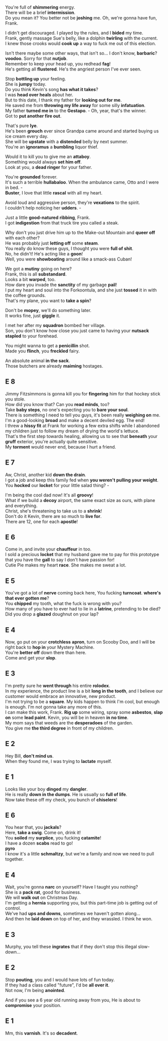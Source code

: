 
You're full of **shimmering** energy.  
There will be a brief **intermission**.  
Do you mean it? You better not be **joshing** me. Oh, we're gonna have fun, Frank.  

I didn't get discouraged. I played by the rules, and I **bided** my time.  
Frank, gently massage Sue's belly, like a dolphin **twirling** with the current.  
I knew those crooks would **cook up** a way to fuck me out of this election.  

Isn't there maybe some other ways, that isn't so... I don't know, **barbaric**?  
**voodoo**. 
Sorry for that **nutjob**.  
Remember to keep your head up, you redhead **fag**!  
He's getting all **flustered**. He's the angriest person I've ever seen.  

Stop **bottling up** your feeling.  
She is **jumpy** today.  
Do you think Kevin's song **has what it takes**?  
I was **head over heals** about her.  
But to this date, I thank my father for **looking out for me**.  
He saved me from **throwing my life away** for some silly **infatuation**.  
My father **turned me in** to the **Gestapo**. - Oh, year, that's the winner.  
Got to **put another fire out**.  


That's pure **lye**.  
He's been **grouch** ever since Grandpa came around and started buying us ice cream every day.  
She will be **upstate** with a **distended** belly by next summer.  
You're an **ignoramus** a **bumbling** liquor thief.  

Would it to kill you to give me an **attaboy**.  
Something would always **set him off**.  
Look at you, a **dead ringer** for your father.  

You're **grounded** forever.  
It's such a terrible **hullabaloo**. When the ambulance came, Otto and I were in bed. -  
**Buster**, I love that little **rascal** with all my heart.  

Avoid loud and aggressive person, they're **vexations** to the spirit.  
I couldn't help noticing her **udders**. -  

Just a little **good-natured** **ribbing**, Frank.  
I got **indigestion** from that truck tire you called a steak.  


Why don't you just drive him up to the Make-out Mountain and **queer off** with each other?  
He was probably just **letting off** some **steam**.  
You really do know these guys, I thought you were **full of shit**.  
No, he didn't! He's acting like a **goon**!  
Well, you were **showboating** around like a smack-ass Cuban!  


We got a **mutiny** going on here?  
Frank, this is all **substandard**.  
Looks a bit **warped**, too.  
How dare you invade the **sanctity** of my garbage **pail**!  
I put my heart and soul into the Forkoontula, and she just **tossed** it in with the coffee grounds.   
That's my plane, you want to **take a spin**?  

Don't be **mopey**, we'll do something later.  
It works fine, just **giggle** it.  

I met her after my **squadron** bombed her village.  
Son, you don't know how close you just came to having your **nutsack** **stapled** to your forehead.  

You might wanna to get a **penicillin** shot.  
Made you **flinch**, you **freckled** fairy.  

An absolute animal **in the sack**.  
Those butchers are already **maiming** hostages.  


## E 8 
Jimmy Fitzsimmons is gonna kill you for **fingering** him for that hockey stick you stole.  
How did you know that? Can you **read minds**, too?  
Take **baby steps**, no one's expecting you to **bare your soul**.  
There is something I need to tell you guys, it's been really **weighing on** me.  
I'm a good-looking **broad** and make a decent deviled egg. The end!   
I threw a **hissy fit** at Frank for working a few extra shifts while I abandoned my children just to follow my dream of drying the world's lettuce.  
That's the first step towards healing, allowing us to see that **beneath** your **gruff** exterior, you're actually quite sensitive.  
My **torment** would never end, because I hurt a friend.  


## E 7 

Aw, Christ, another kid **down the drain**.  
I got a job and keep this family fed when **you weren't pulling your weight**.   
You **hocked** our **locket** for your little salad thing? -   

I'm being the cool dad now! It's all **groovy**!  
What if we build a **decoy** airport, the same exact size as ours, with plane and everything.  
Christ, she's threatening to take us to a **shrink**!  
Don't do it Kevin, there are so much to **live for**.  
There are 12, one for each **apostle**!   




## E 6 
Come in, and invite your **chauffeur** in too.  
I sold a precious **locket** that my husband gave me to pay for this prototype that you have the **gall** to say I don't have passion for!  
Cutie Pie makes my heart **race**. She makes me sweat a lot.  

## E 5 
You've got a lot of **nerve** coming back here, You fucking **turncoat**. 
**where's that ever gotten me**?  
You **chipped** my tooth, what the fuck is wrong with you?  
How many of you have to ever had to lie in a **latrine**, pretending to be died?  
Did you drop a **glazed** doughnut on your lap?  

## E 4 

Now, go put on your **crotchless** **apron**, turn on Scooby Doo, and I will be right back to **hop in** your Mystery Machine.  
You're **better off** down there than here.  
Come and get your **slop**.  

## E 3 

I'm pretty sure he **went through** his entire **rolodex**.  
In my experience, the product line is a bit **long in the tooth**, and I believe our customer would embrace an innovative, new product.  
I'm not trying to be a **square**. My kids happen to think I'm cool, but enough is enough. I'm not gonna take any more of this.   
I can make this work, Frank. **Rig up** some wiring, spray some **asbestos**, **slap on** some **lead paint**. Kevin, you will be in heaven **in no time**.  
My mom says that weeds are the **desperadoes** of the garden.  
You give me **the third degree** in front of my children.  


## E 2 

Hey Bill, **don't mind us**.  
When they found me, I was trying to **lactate** myself.  

## E 1 

Looks like your boy **dinged** my **dangler**.  
He is really **down in the dumps**. He is usually so **full of life**.  
Now take these off my check, you bunch of **chiselers**!  

## E 6 

You hear that, you **jackals**?  
Here, **take a swig**. Come on, drink it!  
You **soiled** my **surplice**, you fucking **catamite**!  
I have a dozen **scabs** read to go!  
**pyro**   
I know it's a little **schmaltzy**, but we're a family and now we need to pull together.  


## E 4

Wait, you're gonna **narc** on yourself? Have I taught you nothing?  
She is a **pack rat**, good for business.  
We will **walk out** on Christmas Day.  
I'm getting a **hernia** supporting you, but this part-time job is getting out of control.   
We've had **ups and downs**, sometimes we haven't gotten along...  
And then he **laid down** on top of her, and they wrassled. I think he won.  

## E 3 

Murphy, you tell these **ingrates** that if they don't stop this illegal slow-down...  


## E 2 

Stop **pouting**, you and I would have lots of fun today.  
If they had a class called "future", I'd be **all over it**.  
Not now, I'm being **anointed**.  

And if you see a 6 year old running away from you, He is about to **compromise** your position.  

## E 1 

Mm, this **varnish**. It's so **decadent**. 

